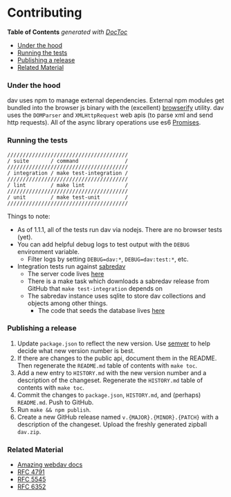 # Contributing

<!-- START doctoc generated TOC please keep comment here to allow auto update -->
<!-- DON'T EDIT THIS SECTION, INSTEAD RE-RUN doctoc TO UPDATE -->
**Table of Contents**  *generated with [DocToc](http://doctoc.herokuapp.com/)*

- [Under the hood](#under-the-hood)
- [Running the tests](#running-the-tests)
- [Publishing a release](#publishing-a-release)
- [Related Material](#related-material)

<!-- END doctoc generated TOC please keep comment here to allow auto update -->

### Under the hood

dav uses npm to manage external dependencies. External npm modules get bundled into the browser js binary with the (excellent) [browserify](http://browserify.org/) utility. dav uses the `DOMParser` and `XMLHttpRequest` web apis (to parse xml and send http requests). All of the async library operations use es6 [Promises](https://developer.mozilla.org/docs/Web/JavaScript/Reference/Global_Objects/Promise).

### Running the tests

```
///////////////////////////////////////
/ suite       / command               /
///////////////////////////////////////
/ integration / make test-integration /
///////////////////////////////////////
/ lint        / make lint             /
///////////////////////////////////////
/ unit        / make test-unit        /
///////////////////////////////////////
```

Things to note:

+ As of 1.1.1, all of the tests run dav via nodejs. There are no browser tests (yet).
+ You can add helpful debug logs to test output with the `DEBUG` environment variable.
  + Filter logs by setting `DEBUG=dav:*`, `DEBUG=dav:test:*`, etc.
+ Integration tests run against [sabredav](http://sabre.io/)
  + The server code lives [here](https://github.com/gaye/dav/blob/master/test/integration/server/calendarserver.php)
  + There is a make task which downloads a sabredav release from GitHub that `make test-integration` depends on
  + The sabredav instance uses sqlite to store dav collections and objects among other things.
    + The code that seeds the database lives [here](https://github.com/gaye/dav/blob/master/test/integration/server/bootstrap.js)

### Publishing a release

1. Update `package.json` to reflect the new version. Use [semver](http://semver.org/) to help decide what new version number is best.
2. If there are changes to the public api, document them in the README. Then regenerate the `README.md` table of contents with `make toc`.
3. Add a new entry to `HISTORY.md` with the new version number and a description of the changeset. Regenerate the `HISTORY.md` table of contents with `make toc`.
4. Commit the changes to `package.json`, `HISTORY.md`, and (perhaps) `README.md`. Push to GitHub.
5. Run `make && npm publish`.
6. Create a new GitHub release named `v.{MAJOR}.{MINOR}.{PATCH}` with a description of the changeset. Upload the freshly generated zipball `dav.zip`.

### Related Material

+ [Amazing webdav docs](http://sabre.io/dav/)
+ [RFC 4791](http://tools.ietf.org/html/rfc4791)
+ [RFC 5545](http://tools.ietf.org/html/rfc5545)
+ [RFC 6352](http://tools.ietf.org/html/rfc6352)
